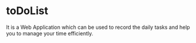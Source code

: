 # toDoList
 It is a Web Application which can be used to record the daily tasks and help you to manage your time efficiently.
